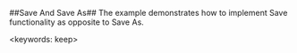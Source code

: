 ##Save And Save As##
The example demonstrates how to implement Save functionality as opposite to Save As.

<keywords: keep>